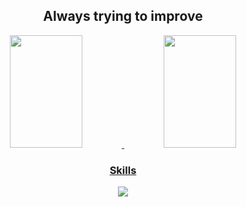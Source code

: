<h2 align="center">Always trying to improve</h2>


<div align="center">
  <a href="https://github.com/JSkahl">
  <img height="180em" width="48%" src="https://github-readme-stats.vercel.app/api?username=JSkahl&show_icons=true&theme=dark&include_all_commits=true&count_private=true"/>
  <img height="180em" width="48%" src="https://github-readme-stats.vercel.app/api/top-langs/?username=JSkahl&layout=compact&langs_count=7&theme=dark&hide=html,css,scss,lua"/>
</div>


<h3 align="center">Skills</h3>

<p align="center">
  <a href="https://skillicons.dev">
    <img src="https://skillicons.dev/icons?i=py,js,django,vue,react" />
  </a>
</p>

